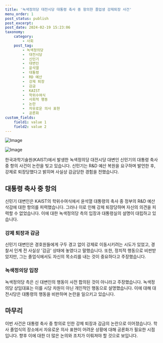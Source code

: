 ```yaml
---
title: '녹색정의당 대전시당 대통령 축사 중 항의한 졸업생 강제퇴장 사건'
menu_order: 1
post_status: publish
post_excerpt: 
post_date: 2024-02-19 15:23:06
taxonomy:
    category:
        - 사회
    post_tag:
        - 녹색정의당
        -  대전시당
        -  신민기
        -  대변인
        -  윤석열
        -  대통령
        -  RD 예산
        -  강제 퇴장
        -  감금
        -  KAIST
        -  학위수여식
        -  사회적 행동
        -  논란
        -  자유로운 의사 표현
        -  공론화
custom_fields:
    field1: value 1
    field2: value 2
---
```


![Image](https://imgnews.pstatic.net/image/469/2024/02/19/0000786108_001_20240219124101513.jpg?type=w647)

![Image](https://imgnews.pstatic.net/image/469/2024/02/19/0000786108_002_20240219124101532.jpg?type=w647)

한국과학기술원(KAIST)에서 발생한 녹색정의당 대전시당 대변인 신민기의 대통령 축사 중 항의 사건이 논란을 빚고 있습니다. 신민기는 R&D 예산 복원을 요구하며 발언한 후, 강제로 퇴장당했다고 밝히며 사실상 감금당한 경험을 전했습니다.
## 대통령 축사 중 항의
신민기 대변인은 KAIST의 학위수여식에서 윤석열 대통령의 축사 중 정부의 R&D 예산 삭감에 대한 항의를 피력했습니다. 그러나 이로 인해 강제 퇴장당하며 자신의 의견을 피력할 수 없었습니다. 이에 대한 녹색정의당 측의 입장과 대통령실의 설명이 대립하고 있습니다. 
### 강제 퇴장과 감금
신민기 대변인은 경호원들에게 구두 경고 없이 강제로 이동시키려는 시도가 있었고, 경찰서 인계 전 사실상 '감금' 상태에 놓였다고 말했습니다. 또한, 정치적 행동으로 비판받았지만, 그는 졸업식에서도 자신의 목소리를 내는 것이 중요하다고 주장했습니다.
### 녹색정의당 입장
녹색정의당 측은 신 대변인의 행동이 사전 합의된 것이 아니라고 주장했습니다. 녹색정의당 상임대표는 이를 시당 차원이 아닌 개인적인 행동으로 설명했습니다. 이에 대해 대전시당은 대통령의 행동을 비판하며 논란을 일으키고 있습니다.
## 마무리
이번 사건은 대통령 축사 중 항의로 인한 강제 퇴장과 감금의 논란으로 이어졌습니다. 학사 졸업식의 장소에서 자유로운 의사 표현이 어려운 상황에 대해 공론화가 필요한 시점입니다. 향후 이에 대한 더 많은 논의와 조치가 이뤄져야 할 것으로 보입니다.
